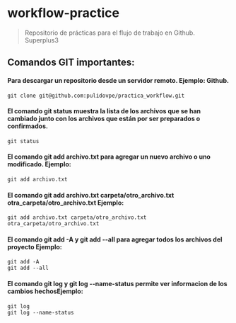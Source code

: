 # workflow-practice
> Repositorio de prácticas para el flujo de trabajo en Github. Superplus3

## Comandos GIT importantes:

#### Para descargar un repositorio desde un servidor remoto. Ejemplo: Github.
```Shell
git clone git@github.com:pulidovpe/practica_workflow.git
```

#### El comando git status muestra la lista de los archivos que se han cambiado junto con los archivos que están por ser preparados o confirmados. 
```Shell
git status
```

#### El comando git add archivo.txt para agregar un nuevo archivo o uno modificado. Ejemplo: 
```Shell
git add archivo.txt
```
#### El comando git add archivo.txt carpeta/otro_archivo.txt otra_carpeta/otro_archivo.txt Ejemplo: 
```Shell
git add archivo.txt carpeta/otro_archivo.txt otra_carpeta/otro_archivo.txt
```
#### El comando git add -A  y git add --all para agregar todos los archivos del proyecto Ejemplo: 
```Shell
git add -A
git add --all
```
#### El comando git log y git log --name-status permite ver informacion de los cambios hechosEjemplo: 
```Shell
git log
git log --name-status
```
